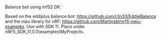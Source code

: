 Balance bot using nrf52 DK.

Based on the eddiplus balance bot: https://github.com/r3n33/EddieBalance and the mpu library for nRF: https://github.com/Martinsbl/nrf5-mpu-examples.
Use with SDK 11. Place under nRF5_SDK_11.0.0\examples\MyProjects.